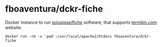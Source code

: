 # fboaventura/dckr-fiche

Docker instance to run [solusipse/fiche](https://github.com/solusipse/fiche) software, that supports [termbin.com](http://termbin.com) website.

```
docker run -rm -v `pwd`:/usr/local/apache2/htdocs fboaventura/dckr-fiche
```

